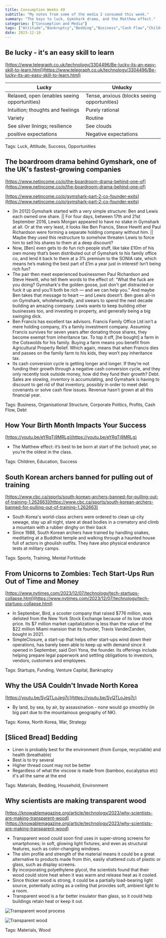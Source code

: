 ```yaml
---
title: Consumption Weeks 49
subtitle: "My notes from some of the media I consumed this week."
summary: "The keys to luck, Gymshark drama, and the Matthew effect."
categories: ["Consumption and Media"]
tags: ["Attitude","Bankruptcy","Bedding","Business","Cash Flow","Children","Corporate Politics","Debt","Education","Environment","Funding","Household","Korea","Luck","Materials","Mental Fortitude","North Korea","Opportunities","Organisational Structure","Profits","Sports","Startups","Strategy","Success","Training","Venture Capital","War","Wood"]
date: 2023-12-10
---
```

## Be lucky - it's an easy skill to learn

[https://www.telegraph.co.uk/technology/3304496/Be-lucky-its-an-easy-skill-to-learn.html](https://www.telegraph.co.uk/technology/3304496/Be-lucky-its-an-easy-skill-to-learn.html)

| Lucky | Unlucky |
| --- | --- |
| Relaxed, open (enables seeing opportunities) | Tense, anxious (blocks seeing opportunities) |
| Intuition; thoughts and feelings | Purely rational |
| Variety | Routine |
| See silver linings; resilience | See clouds |
| positive expectations | Negative expectations |

Tags: Luck, Attitude, Success, Opportunities

## The boardroom drama behind Gymshark, one of the UK's fastest-growing companies

[https://www.netincome.co/p/the-boardroom-drama-behind-one-of](https://www.netincome.co/p/the-boardroom-drama-behind-one-of)

[https://www.netincome.co/p/gymshark-part-2-co-founder-exits](https://www.netincome.co/p/gymshark-part-2-co-founder-exits)

- [In 2012] Gymshark started with a very simple structure: Ben and Lewis each owned one share. || For four days, between 17th and 21st September 2016, Lewis Morgan appeared to have no stake in Gymshark at all. Or at the very least, it looks like Ben Francis, Steve Hewitt and Paul Richardson were forming a separate holding company without him. || Maybe they used this restructure to somehow threaten Lewis to force him to sell his shares to them at a deep discount?
- Now, [Ben] even gets to do fun rich people stuff, like take £10m of his own money that’s been distributed out of Gymshark to his family office co, and lend it back to them at a 3% premium to the SONIA rate, which means he’s making the best part of £1m a year just in interest! Isn’t being rich fun?
- The pair then meet experienced businessmen Paul Richardson and Steve Hewitt, who tell them words to the effect of: “What the fuck are you doing? Gymshark's the golden goose, just don't get distracted or fuck it up and you’ll both be rich — and we can help you.” And maybe Ben takes that message to heart — and Lewis doesn’t. Ben goes all-in on Gymshark, wholeheartedly, and swears to spend the next decade building an amazing company. Lewis wants to keep building other businesses too, and investing in property, and generally being a big swinging dick.
- Ben Francis has excellent tax advisors. Francis Family Office Ltd isn’t a mere holding company, it’s a family investment company. Assuming Francis survives for seven years after donating those shares, they become exempt from inheritance tax. To top it off, [he bought] a farm in the Cotswolds for his family. Buying a farm means you benefit from Agricultural Property Relief. Which again, means that when Francis dies and passes on the family farm to his kids, they won’t pay inheritance tax.
- Its cash conversion cycle is getting longer and longer. If they’re not funding their growth through a negative cash conversion cycle, and they only recently took outside money, how did they fund their growth? Debt. Sales are slowing, inventory is accumulating, and Gymshark is having to discount to get rid of that inventory, possibly in order to meet debt covenants or solve cash flow issues. Revenue hasn’t grown at all this financial year.

Tags: Business, Organisational Structure, Corporate Politics, Profits, Cash Flow, Debt

## How Your Birth Month Impacts Your Success

[https://youtu.be/eYRgTj9MRLg](https://youtu.be/eYRgTj9MRLg)

- The Matthew effect: it’s best to be born at start of the (school) year, so you’re the oldest in the class.

Tags: Children, Education, Success

## South Korean archers banned for pulling out of training

[https://www.cbc.ca/sports/south-korean-archers-banned-for-pulling-out-of-training-1.262663](https://www.cbc.ca/sports/south-korean-archers-banned-for-pulling-out-of-training-1.262663)

- South Korea's world-class archers were ordered to clean up city sewage, stay up all night, stare at dead bodies in a crematory and climb a mountain with a rubber dinghy on their back
- Since 1988, South Korean archers have trained by handling snakes, meditating at a Buddhist temple and walking through a haunted house full of actors in ghoulish outfits. They have also physical endurance tests at military camps.

Tags: Sports, Training, Mental Fortitude

## From Unicorns to Zombies: Tech Start-Ups Run Out of Time and Money

[https://www.nytimes.com/2023/12/07/technology/tech-startups-collapse.html](https://www.nytimes.com/2023/12/07/technology/tech-startups-collapse.html)

- In September, Bird, a scooter company that raised $776 million, was delisted from the New York Stock Exchange because of its low stock price. Its $7 million market capitalization is less than the value of the $22 million Miami mansion that its founder, Travis VanderZanden, bought in 2021.
- SimpleClosure, a start-up that helps other start-ups wind down their operations, has barely been able to keep up with demand since it opened in September, said Dori Yona, the founder. Its offerings include helping prepare legal paperwork and settling obligations to investors, vendors, customers and employees.

Tags: Startups, Funding, Venture Capital, Bankruptcy

## Why the USA Couldn't Invade North Korea

[https://youtu.be/SyQTLoJeg7c](https://youtu.be/SyQTLoJeg7c)

- By land, by sea, by air, by assassination - none would go smoothly (in big part due to the mountainous geography of NK).

Tags: Korea, North Korea, War, Strategy

## [Sliced Bread] Bedding

- Linen is probably best for the environment (from Europe, recyclable) and health (breathable)
- Best is to try several
- Higher thread count may not be better
- Regardless of what the viscose is made from (bamboo, eucalyptus etc) it's all the same at the end

Tags: Materials, Bedding, Household, Environment

## Why scientists are making transparent wood

[https://knowablemagazine.org/article/technology/2023/why-scientists-are-making-transparent-wood](https://knowablemagazine.org/article/technology/2023/why-scientists-are-making-transparent-wood)

- Transparent wood could soon find uses in super-strong screens for smartphones; in soft, glowing light fixtures; and even as structural features, such as color-changing windows.
- The slim profile and strength of the material means it could be a great alternative to products made from thin, easily shattered cuts of plastic or glass, such as display screens.
- By incorporating polyethylene glycol, the scientists found that their wood could store heat when it was warm and release heat as it cooled.
- Since thicker wood is strong, it could be a partially load-bearing light source, potentially acting as a ceiling that provides soft, ambient light to a room.
- Transparent wood is a far better insulator than glass, so it could help buildings retain heat or keep it out.

![Transparent wood process](/images/sections/consumption-and-media/week49.png)

![Transparent wood](/img/week49.jpeg)

Tags: Materials, Wood